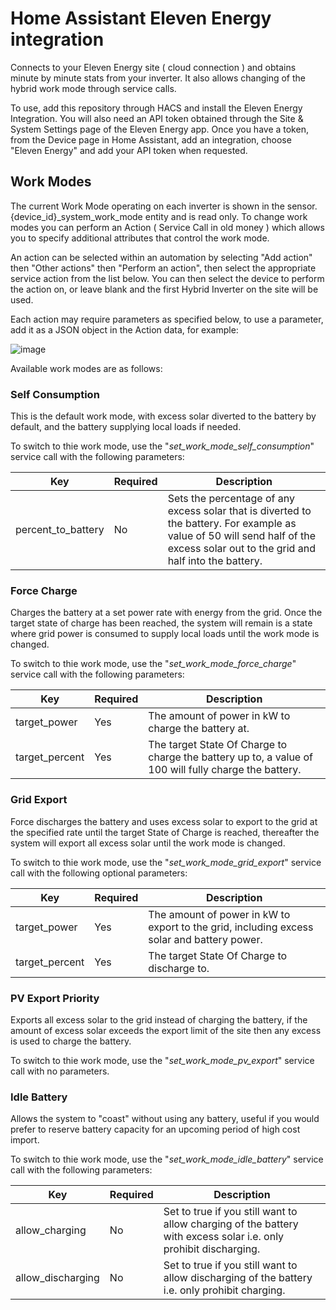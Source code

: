 # Home Assistant Eleven Energy integration

Connects to your Eleven Energy site ( cloud connection ) and obtains minute by minute stats from your inverter. It also allows changing of the hybrid work mode through service calls.

To use, add this repository through HACS and install the Eleven Energy Integration. You will also need an API token obtained through the Site & System Settings page of the Eleven Energy app. Once you have a token, from the Device page in Home Assistant, add an integration, choose "Eleven Energy" and add your API token when requested.

## Work Modes

The current Work Mode operating on each inverter is shown in the sensor.{device_id}_system_work_mode entity and is read only. To change work modes you can perform an Action ( Service Call in old money ) which allows you to specify additional attributes that control the work mode.

An action can be selected within an automation by selecting "Add action" then "Other actions" then "Perform an action", then select the appropriate service action from the list below. You can then select the device to perform the action on, or leave blank and the first Hybrid Inverter on the site will be used.

Each action may require parameters as specified below, to use a parameter, add it as a JSON object in the Action data, for example:

![image](https://github.com/user-attachments/assets/7509b544-0a29-4979-93be-702f736bdc90)


Available work modes are as follows:

### Self Consumption

This is the default work mode, with excess solar diverted to the battery by default, and the battery supplying local loads if needed.

To switch to thie work mode, use the "_set_work_mode_self_consumption_" service call with the following parameters:

Key | Required | Description
--- | --- | -----------
percent_to_battery | No | Sets the percentage of any excess solar that is diverted to the battery. For example as value of 50 will send half of the excess solar out to the grid and half into the battery.

### Force Charge

Charges the battery at a set power rate with energy from the grid. Once the target state of charge has been reached, the system will remain is a state where grid power is consumed to supply local loads until the work mode is changed.

To switch to thie work mode, use the "_set_work_mode_force_charge_" service call with the following parameters:

Key | Required | Description
--- | --- | -----------
target_power | Yes | The amount of power in kW to charge the battery at.
target_percent | Yes | The target State Of Charge to charge the battery up to, a value of 100 will fully charge the battery.

### Grid Export

Force discharges the battery and uses excess solar to export to the grid at the specified rate until the target State of Charge is reached, thereafter the system will export all excess solar until the work mode is changed.

To switch to thie work mode, use the "_set_work_mode_grid_export_" service call with the following optional parameters:

Key | Required | Description
--- | --- | -----------
target_power | Yes | The amount of power in kW to export to the grid, including excess solar and battery power.
target_percent | Yes | The target State Of Charge to discharge to.

### PV Export Priority

Exports all excess solar to the grid instead of charging the battery, if the amount of excess solar exceeds the export limit of the site then any excess is used to charge the battery.

To switch to thie work mode, use the "_set_work_mode_pv_export_" service call with no parameters.

### Idle Battery

Allows the system to "coast" without using any battery, useful if you would prefer to reserve battery capacity for an upcoming period of high cost import.

To switch to thie work mode, use the "_set_work_mode_idle_battery_" service call with the following parameters:

Key | Required | Description
--- | --- | -----------
allow_charging | No | Set to true if you still want to allow charging of the battery with excess solar i.e. only prohibit discharging.
allow_discharging | No | Set to true if you still want to allow discharging of the battery i.e. only prohibit charging.
